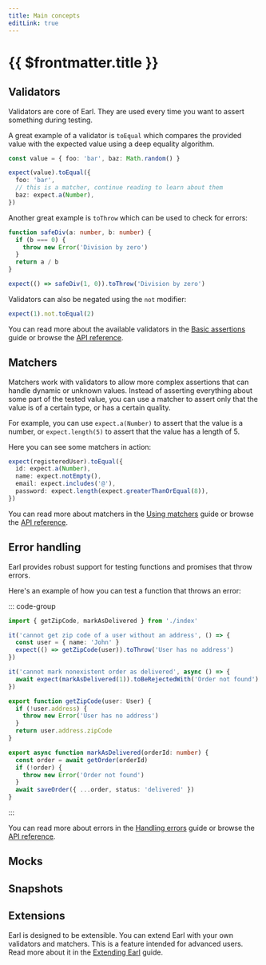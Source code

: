 ```yaml
---
title: Main concepts
editLink: true
---
```


# {{ $frontmatter.title }}

## Validators

Validators are core of Earl. They are used every time you want to assert
something during testing.

A great example of a validator is `toEqual` which compares the provided value
with the expected value using a deep equality algorithm.

```ts
const value = { foo: 'bar', baz: Math.random() }

expect(value).toEqual({
  foo: 'bar',
  // this is a matcher, continue reading to learn about them
  baz: expect.a(Number),
})
```

Another great example is `toThrow` which can be used to check for errors:

```ts
function safeDiv(a: number, b: number) {
  if (b === 0) {
    throw new Error('Division by zero')
  }
  return a / b
}

expect(() => safeDiv(1, 0)).toThrow('Division by zero')
```

Validators can also be negated using the `not` modifier:

```ts
expect(1).not.toEqual(2)
```

You can read more about the available validators in the [Basic assertions](/guides/basic-assertions) guide or browse the [API reference](/api/validators).

## Matchers

Matchers work with validators to allow more complex assertions that can handle
dynamic or unknown values. Instead of asserting everything about some part
of the tested value, you can use a matcher to assert only that the value is of
a certain type, or has a certain quality.

For example, you can use `expect.a(Number)` to assert that the value is a
number, or `expect.length(5)` to assert that the value has a length of 5.

Here you can see some matchers in action:

```ts
expect(registeredUser).toEqual({
  id: expect.a(Number),
  name: expect.notEmpty(),
  email: expect.includes('@'),
  password: expect.length(expect.greaterThanOrEqual(8)),
})
```

You can read more about matchers in the [Using matchers](/guides/using-matchers) guide or browse the [API reference](/api/matchers).

## Error handling

Earl provides robust support for testing functions and promises that throw errors.

Here's an example of how you can test a function that throws an error:

::: code-group

```ts [index.test.ts]
import { getZipCode, markAsDelivered } from './index'

it('cannot get zip code of a user without an address', () => {
  const user = { name: 'John' }
  expect(() => getZipCode(user)).toThrow('User has no address')
})

it('cannot mark nonexistent order as delivered', async () => {
  await expect(markAsDelivered(1)).toBeRejectedWith('Order not found')
})
```

```ts [index.ts]
export function getZipCode(user: User) {
  if (!user.address) {
    throw new Error('User has no address')
  }
  return user.address.zipCode
}

export async function markAsDelivered(orderId: number) {
  const order = await getOrder(orderId)
  if (!order) {
    throw new Error('Order not found')
  }
  await saveOrder({ ...order, status: 'delivered' })
}
```

:::

You can read more about errors in the [Handling errors](/guides/handling-errors) guide or browse the [API reference](/api/validators).

## Mocks

## Snapshots

## Extensions

Earl is designed to be extensible. You can extend Earl with your own validators and matchers. This is a feature intended for advanced users. Read more about it in the [Extending Earl](/advanced/extending-earl) guide.
